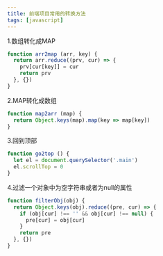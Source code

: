 ```yaml
---
title: 前端项目常用的转换方法
tags: [javascript]
---
```


1.数组转化成MAP
``` javascript
function arr2map (arr, key) {
  return arr.reduce((prv, cur) => {
    prv[cur[key]] = cur
    return prv
  }, {})
}
```

2.MAP转化成数组
``` javascript
function map2arr (map) {
  return Object.keys(map).map(key => map[key])
}
```

3.回到顶部
``` javascript
function go2top () {
  let el = document.querySelector('.main')
  el.scrollTop = 0
}
```

4.过滤一个对象中为空字符串或者为null的属性
``` javascript
function filterObj(obj) {
  return Object.keys(obj).reduce((pre, cur) => {
    if (obj[cur] !== '' && obj[cur] !== null) {
      pre[cur] = obj[cur]
    }
    return pre
  }, {})
}
```